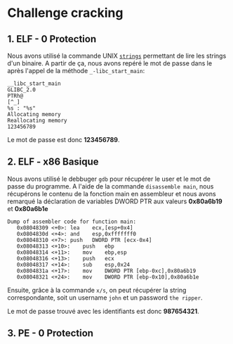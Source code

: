 # Challenge cracking

## 1. ELF - 0 Protection

Nous avons utilisé la commande UNIX [`strings`](https://linux.die.net/man/1/strings) permettant de lire les strings d'un binaire. A partir de ça, nous avons repéré le mot de passe dans le après l'appel de la méthode `_-libc_start_main`:

```shell=bash
__libc_start_main
GLIBC_2.0
PTRh@
[^_]
%s : "%s"
Allocating memory
Reallocating memory
123456789
```

Le mot de passe est donc **123456789**.

## 2. ELF - x86 Basique

Nous avons utilisé le debbuger `gdb` pour récupérer le user et le mot de passe du programme. A l'aide de la commande `disassemble main`, nous récupérons le contenu de la fonction main en assembleur et nous avons remarqué la déclaration de variables DWORD PTR aux valeurs **0x80a6b19** et **0x80a6b1e**

```shell=bash
Dump of assembler code for function main:
   0x08048309 <+0>:	lea    ecx,[esp+0x4]
   0x0804830d <+4>:	and    esp,0xfffffff0
   0x08048310 <+7>:	push   DWORD PTR [ecx-0x4]
   0x08048313 <+10>:	push   ebp
   0x08048314 <+11>:	mov    ebp,esp
   0x08048316 <+13>:	push   ecx
   0x08048317 <+14>:	sub    esp,0x24
   0x0804831a <+17>:	mov    DWORD PTR [ebp-0xc],0x80a6b19
   0x08048321 <+24>:	mov    DWORD PTR [ebp-0x10],0x80a6b1e
```

Ensuite, grâce à la commande `x/s`, on peut récupérer la string correspondante, soit un username `john` et un password `the ripper`.

Le mot de passe trouvé avec les identifiants est donc **987654321**.

## 3. PE - 0 Protection